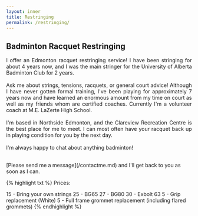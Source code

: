 ```yaml
---
layout: inner
title: Restringing
permalink: /restringing/
---
```


<script src="https://cdn.jsdelivr.net/npm/darkmode-js@1.5.7/lib/darkmode-js.min.js"></script>
<script src="./script.js"></script>

## Badminton Racquet Restringing

<p align=justify>
I offer an Edmonton racquet restringing service! I have been stringing for about 4 years now, and I was the main stringer for the University of Alberta Badminton Club for 2 years. <br>
<br>
Ask me about strings, tensions, racquets, or general court advice! Although I have never gotten formal training, I've been playing for approximately 7 years now and have learned an enormous amount from my time on court as well as my friends whom are certified coaches. Currently I'm a volunteer coach at M.E. LaZerte High School. <br>
<br>
I'm based in Northside Edmonton, and the Clareview Recreation Centre is the best place for me to meet. I can most often have your racquet back up in playing condition for you by the next day. <br>
<br>
I'm always happy to chat about anything badminton! <br>
<br>
</p>
[Please send me a message](/contactme.md) and I'll get back to you as soon as I can.


{% highlight txt %}
Prices:

15 - Bring your own strings
25 - BG65
27 - BG80
30 - Exbolt 63
5  - Grip replacement (White)
5  - Full frame grommet replacement (including flared grommets)
{% endhighlight %}